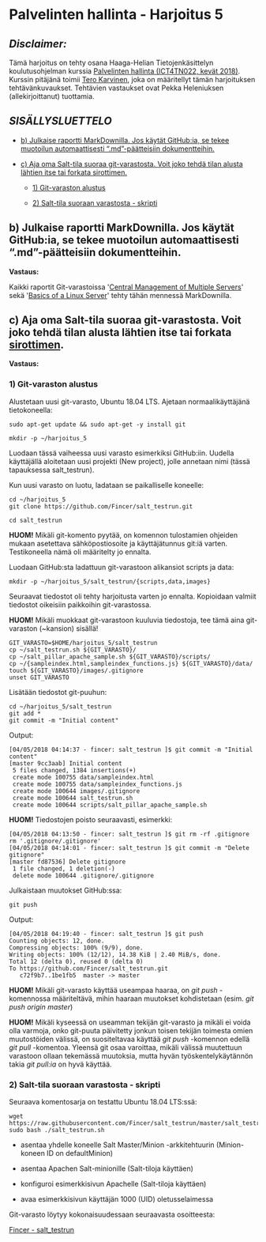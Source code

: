 Palvelinten hallinta - Harjoitus 5
==============

*Disclaimer:*
--------------

Tämä harjoitus on tehty osana Haaga-Helian Tietojenkäsittelyn koulutusohjelman kurssia [Palvelinten hallinta (ICT4TN022, kevät 2018)](http://www.haaga-helia.fi/fi/opinto-opas/opintojaksokuvaukset/ICT4TN022). Kurssin pitäjänä toimii [Tero Karvinen](http://terokarvinen.com/), joka on määritellyt tämän harjoituksen tehtävänkuvaukset. Tehtävien vastaukset ovat Pekka Heleniuksen (allekirjoittanut) tuottamia.

*SISÄLLYSLUETTELO*
--------------

- [b) Julkaise raportti MarkDownilla. Jos käytät GitHub:ia, se tekee muotoilun automaattisesti “.md”-päätteisiin dokumentteihin.](https://github.com/Fincer/central-management-of-multiple-servers/blob/master/h5.md#b-julkaise-raportti-markdownilla-jos-k%C3%A4yt%C3%A4t-githubia-se-tekee-muotoilun-automaattisesti-md-p%C3%A4%C3%A4tteisiin-dokumentteihin)

- [c) Aja oma Salt-tila suoraa git-varastosta. Voit joko tehdä tilan alusta lähtien itse tai forkata sirottimen.](https://github.com/Fincer/central-management-of-multiple-servers/blob/master/h5.md#c-aja-oma-salt-tila-suoraa-git-varastosta-voit-joko-tehd%C3%A4-tilan-alusta-l%C3%A4htien-itse-tai-forkata-sirottimen)

    - [1) Git-varaston alustus](https://github.com/Fincer/central-management-of-multiple-servers/blob/master/h5.md#1-git-varaston-alustus)

    - [2) Salt-tila suoraan varastosta - skripti](https://github.com/Fincer/central-management-of-multiple-servers/blob/master/h5.md#2-salt-tila-suoraan-varastosta---skripti)

b) Julkaise raportti MarkDownilla. Jos käytät GitHub:ia, se tekee muotoilun automaattisesti “.md”-päätteisiin dokumentteihin.
--------------

**Vastaus:**

Kaikki raportit Git-varastoissa '[Central Management of Multiple Servers](https://github.com/Fincer/central-management-of-multiple-servers)' sekä '[Basics of a Linux Server](https://github.com/Fincer/basics-of-a-linux-server-school-course-)' tehty tähän mennessä MarkDownilla.

**c)** Aja oma Salt-tila suoraa git-varastosta. Voit joko tehdä tilan alusta lähtien itse tai forkata [sirottimen](https://github.com/terokarvinen/sirotin).
--------------

**Vastaus:**

### 1) Git-varaston alustus

Alustetaan uusi git-varasto, Ubuntu 18.04 LTS. Ajetaan normaalikäyttäjänä tietokoneella:

```
sudo apt-get update && sudo apt-get -y install git

mkdir -p ~/harjoitus_5
```

Luodaan tässä vaiheessa uusi varasto esimerkiksi GitHub:iin. Uudella käyttäjällä aloitetaan uusi projekti (New project), jolle annetaan nimi (tässä tapauksessa salt_testrun).

Kun uusi varasto on luotu, ladataan se paikalliselle koneelle:

```
cd ~/harjoitus_5
git clone https://github.com/Fincer/salt_testrun.git

cd salt_testrun
```

**HUOM!** Mikäli git-komento pyytää, on komennon tulostamien ohjeiden mukaan asetettava sähköpostiosoite ja käyttäjätunnus git:iä varten. Testikoneella nämä oli määritelty jo ennalta.

Luodaan GitHub:sta ladattuun git-varastoon alikansiot scripts ja data:

```
mkdir -p ~/harjoitus_5/salt_testrun/{scripts,data,images}
```

Seuraavat tiedostot oli tehty harjoitusta varten jo ennalta. Kopioidaan valmiit tiedostot oikeisiin paikkoihin git-varastossa.

**HUOM!** Mikäli muokkaat git-varastoon kuuluvia tiedostoja, tee tämä aina git-varaston (~kansion) sisällä!

```
GIT_VARASTO=$HOME/harjoitus_5/salt_testrun
cp ~/salt_testrun.sh ${GIT_VARASTO}/
cp ~/salt_pillar_apache_sample.sh ${GIT_VARASTO}/scripts/
cp ~/{sampleindex.html,sampleindex_functions.js} ${GIT_VARASTO}/data/
touch ${GIT_VARASTO}/images/.gitignore
unset GIT_VARASTO
```

Lisätään tiedostot git-puuhun:

```
cd ~/harjoitus_5/salt_testrun
git add *
git commit -m "Initial content"
```

Output:

```
[04/05/2018 04:14:37 - fincer: salt_testrun ]$ git commit -m "Initial content"
[master 9cc3aab] Initial content
 5 files changed, 1384 insertions(+)
 create mode 100755 data/sampleindex.html
 create mode 100755 data/sampleindex_functions.js
 create mode 100644 images/.gitignore
 create mode 100644 salt_testrun.sh
 create mode 100644 scripts/salt_pillar_apache_sample.sh
```

**HUOM!** Tiedostojen poisto seuraavasti, esimerkki:

```
[04/05/2018 04:13:50 - fincer: salt_testrun ]$ git rm -rf .gitignore
rm '.gitignore/.gitignore'
[04/05/2018 04:14:01 - fincer: salt_testrun ]$ git commit -m "Delete gitignore"
[master fd87536] Delete gitignore
 1 file changed, 1 deletion(-)
 delete mode 100644 .gitignore/.gitignore
```

Julkaistaan muutokset GitHub:ssa:

```
git push
```

Output:

```
[04/05/2018 04:19:40 - fincer: salt_testrun ]$ git push
Counting objects: 12, done.
Compressing objects: 100% (9/9), done.
Writing objects: 100% (12/12), 14.38 KiB | 2.40 MiB/s, done.
Total 12 (delta 0), reused 0 (delta 0)
To https://github.com/Fincer/salt_testrun.git
   c72f9b7..1be1fb5  master -> master
```

**HUOM!** Mikäli git-varasto käyttää useampaa haaraa, on _git push_ -komennossa määriteltävä, mihin haaraan muutokset kohdistetaan (esim. _git push origin master_)

**HUOM!** Mikäli kyseessä on useamman tekijän git-varasto ja mikäli ei voida olla varmoja, onko git-puuta päivitetty jonkun toisen tekijän toimesta omien muutostöiden välissä, on suositeltavaa käyttää _git push_ -komennon edellä _git pull_ -komentoa. Yleensä git osaa varoittaa, mikäli välissä muutettuun varastoon ollaan tekemässä muutoksia, mutta hyvän työskentelykäytännön takia _git pull:ia_ on hyvä käyttää.

### 2) Salt-tila suoraan varastosta - skripti

Seuraava komentosarja on testattu Ubuntu 18.04 LTS:ssä:

```
wget https://raw.githubusercontent.com/Fincer/salt_testrun/master/salt_testrun.sh
sudo bash ./salt_testrun.sh

```

- asentaa yhdelle koneelle Salt Master/Minion -arkkitehtuurin (Minion-koneen ID on defaultMinion)

- asentaa Apachen Salt-minionille (Salt-tiloja käyttäen)

- konfiguroi esimerkkisivun Apachelle (Salt-tiloja käyttäen)

- avaa esimerkkisivun käyttäjän 1000 (UID) oletusselaimessa

Git-varasto löytyy kokonaisuudessaan seuraavasta osoitteesta:

[Fincer - salt_testrun](https://github.com/Fincer/salt_testrun/tree/master)
